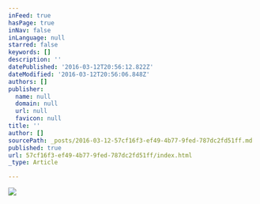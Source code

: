 ```yaml
---
inFeed: true
hasPage: true
inNav: false
inLanguage: null
starred: false
keywords: []
description: ''
datePublished: '2016-03-12T20:56:12.822Z'
dateModified: '2016-03-12T20:56:06.848Z'
authors: []
publisher:
  name: null
  domain: null
  url: null
  favicon: null
title: ''
author: []
sourcePath: _posts/2016-03-12-57cf16f3-ef49-4b77-9fed-787dc2fd51ff.md
published: true
url: 57cf16f3-ef49-4b77-9fed-787dc2fd51ff/index.html
_type: Article

---
```

![](https://the-grid-user-content.s3-us-west-2.amazonaws.com/5c72fb7e-0e5d-46a5-b929-ec8f12ca4eea.jpg)